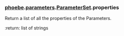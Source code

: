 ### [phoebe](phoebe.md).[parameters](phoebe.parameters.md).[ParameterSet](phoebe.parameters.ParameterSet.md).properties



Return a list of all the properties of the Parameters.

:return: list of strings

